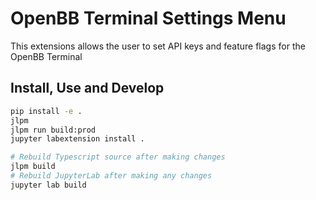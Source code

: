 # OpenBB Terminal Settings Menu

This extensions allows the user to set API keys and feature flags for the OpenBB Terminal

## Install, Use and Develop

```bash
pip install -e .
jlpm
jlpm run build:prod
jupyter labextension install .

# Rebuild Typescript source after making changes
jlpm build
# Rebuild JupyterLab after making any changes
jupyter lab build
```
